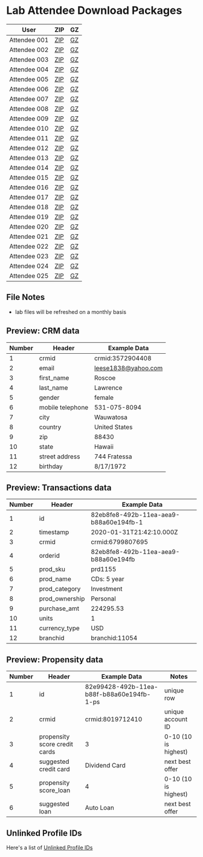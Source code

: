 Lab Attendee Download Packages
====================================


| User     | ZIP  | GZ  |
|------------|---|---|
| Attendee 001  | [ZIP](https://github.com/adobe/AEP-Hands-on-Labs/raw/master/labs/fsi/assets/001_fsi.zip)  |  [GZ](https://github.com/adobe/AEP-Hands-on-Labs/raw/master/labs/fsi/assets/001_fsi.tar.gz)  |
| Attendee 002  | [ZIP](https://github.com/adobe/AEP-Hands-on-Labs/raw/master/labs/fsi/assets/002_fsi.zip)  |  [GZ](https://github.com/adobe/AEP-Hands-on-Labs/raw/master/labs/fsi/assets/002_fsi.tar.gz)  |
| Attendee 003  | [ZIP](https://github.com/adobe/AEP-Hands-on-Labs/edit/master/labs/fsi/assets/003_fsi.zip)  |  [GZ](https://github.com/adobe/AEP-Hands-on-Labs/raw/master/labs/fsi/assets/003_fsi.tar.gz)  |
| Attendee 004  | [ZIP](https://github.com/adobe/AEP-Hands-on-Labs/raw/master/labs/fsi/assets/004_fsi.zip) |  [GZ](https://github.com/adobe/AEP-Hands-on-Labs/raw/master/labs/fsi/assets/004_fsi.tar.gz)  |
| Attendee 005  | [ZIP](https://github.com/adobe/AEP-Hands-on-Labs/raw/master/labs/fsi/assets/005_fsi.zip)  |  [GZ](https://github.com/adobe/AEP-Hands-on-Labs/raw/master/labs/fsi/assets/005_fsi.tar.gz)  |
| Attendee 006  | [ZIP](https://github.com/adobe/AEP-Hands-on-Labs/raw/master/labs/fsi/assets/006_fsi.zip)  |  [GZ](https://github.com/adobe/AEP-Hands-on-Labs/raw/master/labs/fsi/assets/006_fsi.tar.gz)  |
| Attendee 007  | [ZIP](https://github.com/adobe/AEP-Hands-on-Labs/raw/master/labs/fsi/assets/007_fsi.zip)  |  [GZ](https://github.com/adobe/AEP-Hands-on-Labs/raw/master/labs/fsi/assets/005_fsi.tar.gz)  |
| Attendee 008  | [ZIP](https://github.com/adobe/AEP-Hands-on-Labs/raw/master/labs/fsi/assets/008_fsi.zip)  |  [GZ](https://github.com/adobe/AEP-Hands-on-Labs/raw/master/labs/fsi/assets/008_fsi.tar.gz)  |
| Attendee 009  | [ZIP](https://github.com/adobe/AEP-Hands-on-Labs/raw/master/labs/fsi/assets/009_fsi.zip)  |  [GZ](https://github.com/adobe/AEP-Hands-on-Labs/raw/master/labs/fsi/assets/009_fsi.tar.gz)  |
| Attendee 010  | [ZIP](https://github.com/adobe/AEP-Hands-on-Labs/raw/master/labs/fsi/assets/010_fsi.zip)  |  [GZ](https://github.com/adobe/AEP-Hands-on-Labs/raw/master/labs/fsi/assets/010_fsi.tar.gz)  |
| Attendee 011  | [ZIP](https://github.com/adobe/AEP-Hands-on-Labs/raw/master/labs/fsi/assets/011_fsi.zip)  |  [GZ](https://github.com/adobe/AEP-Hands-on-Labs/raw/master/labs/fsi/assets/011_fsi.tar.gz)  |
| Attendee 012  | [ZIP](https://github.com/adobe/AEP-Hands-on-Labs/raw/master/labs/fsi/assets/012_fsi.zip)  |  [GZ](https://github.com/adobe/AEP-Hands-on-Labs/raw/master/labs/fsi/assets/012_fsi.tar.gz)  |
| Attendee 013  | [ZIP](https://github.com/adobe/AEP-Hands-on-Labs/raw/master/labs/fsi/assets/013_fsi.zip)  |  [GZ](https://github.com/adobe/AEP-Hands-on-Labs/raw/master/labs/fsi/assets/013_fsi.tar.gz)  |
| Attendee 014  | [ZIP](https://github.com/adobe/AEP-Hands-on-Labs/raw/master/labs/fsi/assets/014_fsi.zip)  |  [GZ](https://github.com/adobe/AEP-Hands-on-Labs/raw/master/labs/fsi/assets/014_fsi.tar.gz)  |
| Attendee 015  | [ZIP](https://github.com/adobe/AEP-Hands-on-Labs/raw/master/labs/fsi/assets/015_fsi.zip)  |  [GZ](https://github.com/adobe/AEP-Hands-on-Labs/raw/master/labs/fsi/assets/015_fsi.tar.gz)  |
| Attendee 016  | [ZIP](https://github.com/adobe/AEP-Hands-on-Labs/raw/master/labs/fsi/assets/016_fsi.zip)  |  [GZ](https://github.com/adobe/AEP-Hands-on-Labs/raw/master/labs/fsi/assets/016_fsi.tar.gz)  |
| Attendee 017  | [ZIP](https://github.com/adobe/AEP-Hands-on-Labs/raw/master/labs/fsi/assets/017_fsi.zip)  |  [GZ](https://github.com/adobe/AEP-Hands-on-Labs/raw/master/labs/fsi/assets/017_fsi.tar.gz)  |
| Attendee 018  | [ZIP](https://github.com/adobe/AEP-Hands-on-Labs/raw/master/labs/fsi/assets/018_fsi.zip)  |  [GZ](https://github.com/adobe/AEP-Hands-on-Labs/raw/master/labs/fsi/assets/018_fsi.tar.gz)  |
| Attendee 019  | [ZIP](https://github.com/adobe/AEP-Hands-on-Labs/raw/master/labs/fsi/assets/019_fsi.zip)  |  [GZ](https://github.com/adobe/AEP-Hands-on-Labs/raw/master/labs/fsi/assets/019_fsi.tar.gz)  |
| Attendee 020  | [ZIP](https://github.com/adobe/AEP-Hands-on-Labs/raw/master/labs/fsi/assets/020_fsi.zip)  |  [GZ](https://github.com/adobe/AEP-Hands-on-Labs/raw/master/labs/fsi/assets/020_fsi.tar.gz)  |
| Attendee 021  | [ZIP](https://github.com/adobe/AEP-Hands-on-Labs/raw/master/labs/fsi/assets/021_fsi.zip)  |  [GZ](https://github.com/adobe/AEP-Hands-on-Labs/raw/master/labs/fsi/assets/021_fsi.tar.gz)  |
| Attendee 022  | [ZIP](https://github.com/adobe/AEP-Hands-on-Labs/raw/master/labs/fsi/assets/022_fsi.zip)  |  [GZ](https://github.com/adobe/AEP-Hands-on-Labs/raw/master/labs/fsi/assets/022_fsi.tar.gz)  |
| Attendee 023  | [ZIP](https://github.com/adobe/AEP-Hands-on-Labs/raw/master/labs/fsi/assets/023_fsi.zip)  |  [GZ](https://github.com/adobe/AEP-Hands-on-Labs/raw/master/labs/fsi/assets/023_fsi.tar.gz)  |
| Attendee 024  | [ZIP](https://github.com/adobe/AEP-Hands-on-Labs/raw/master/labs/fsi/assets/024_fsi.zip)  |  [GZ](https://github.com/adobe/AEP-Hands-on-Labs/raw/master/labs/fsi/assets/024_fsi.tar.gz)  |
| Attendee 025  | [ZIP](https://github.com/adobe/AEP-Hands-on-Labs/raw/master/labs/fsi/assets/025_fsi.zip)  |  [GZ](https://github.com/adobe/AEP-Hands-on-Labs/raw/master/labs/fsi/assets/025_fsi.tar.gz)  |



File Notes
----------------------------
 - lab files will be refreshed on a monthly basis




Preview: CRM data
-----------------------------

| Number     | Header  | Example Data  |
|------------|---|---|
| 1  | crmid  |  crmid:3572904408  |
| 2  | email  |  leese1838@yahoo.com  |
| 3  | first_name  |  Roscoe |
| 4  | last_name  |  Lawrence  |
| 5  | gender  |  female  |
| 6  | mobile telephone  |  531-075-8094  |
| 7  | city  |  Wauwatosa  |
| 8  | country  |  United States  |
| 9  | zip  |  88430  |
| 10  | state  |  Hawaii  |
| 11  | street address  |  744 Fratessa  |
| 12  | birthday  |  8/17/1972  |





Preview: Transactions data
-----------------------------

| Number     | Header  | Example Data  |
|------------|---|---|
| 1  | id  |  82eb8fe8-492b-11ea-aea9-b88a60e194fb-1 |
| 2  | timestamp  |  2020-01-31T21:42:10.000Z  |
| 3  | crmid  |  crmid:6799807695 |
| 4  | orderid  |  82eb8fe8-492b-11ea-aea9-b88a60e194fb  |
| 5  | prod_sku  |  prd1155  |
| 6  | prod_name  |  CDs: 5 year  |
| 7  | prod_category  |  Investment  |
| 8  | prod_ownership |  Personal  |
| 9  | purchase_amt  |  224295.53  |
| 10  | units  | 1 |
| 11  | currency_type  |  USD |
| 12  | branchid  |  branchid:11054  |


Preview: Propensity data
-----------------------------

| Number     | Header  | Example Data  |  Notes |
|------------|---|---|---|
| 1  | id  |  82e99428-492b-11ea-b88f-b88a60e194fb-1-ps | unique row |
| 2  | crmid  |  crmid:8019712410  | unique account ID |
| 3  | propensity score credit cards  |  3 | 0-10 (10 is highest) |
| 4  | suggested credit card  |  Dividend Card | next best offer |
| 5  | propensity score_loan |  4 | 0-10 (10 is highest) |
| 6  | suggested loan |  Auto Loan  | next best offer |


Unlinked Profile IDs
----------------------------
Here's a list of [Unlinked Profile IDs](https://github.com/adobe/AEP-Hands-on-Labs/raw/master/labs/fsi/unlinked_fsi.md)

